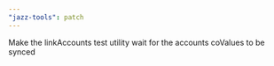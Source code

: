 ```yaml
---
"jazz-tools": patch
---
```


Make the linkAccounts test utility wait for the accounts coValues to be synced

